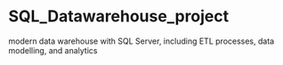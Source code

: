 # SQL_Datawarehouse_project
modern data warehouse with SQL Server, including ETL processes, data modelling, and analytics 
